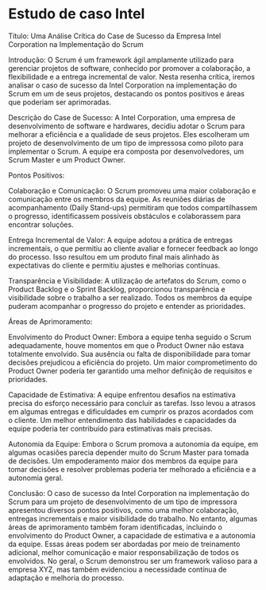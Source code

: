 # Estudo de caso Intel

Título: Uma Análise Crítica do Case de Sucesso da Empresa Intel Corporation na Implementação do Scrum

Introdução:
O Scrum é um framework ágil amplamente utilizado para gerenciar projetos de software, conhecido por promover a colaboração, a flexibilidade e a entrega incremental de valor. Nesta resenha crítica, iremos analisar o caso de sucesso da Intel Corporation na implementação do Scrum em um de seus projetos, destacando os pontos positivos e áreas que poderiam ser aprimoradas.

Descrição do Case de Sucesso:
A Intel Corporation, uma empresa de desenvolvimento de software e hardwares, decidiu adotar o Scrum para melhorar a eficiência e a qualidade de seus projetos. Eles escolheram um projeto de desenvolvimento de um tipo de impressosa como piloto para implementar o Scrum. A equipe era composta por desenvolvedores, um Scrum Master e um Product Owner.

Pontos Positivos:

Colaboração e Comunicação: O Scrum promoveu uma maior colaboração e comunicação entre os membros da equipe. As reuniões diárias de acompanhamento (Daily Stand-ups) permitiram que todos compartilhassem o progresso, identificassem possíveis obstáculos e colaborassem para encontrar soluções.

Entrega Incremental de Valor: A equipe adotou a prática de entregas incrementais, o que permitiu ao cliente avaliar e fornecer feedback ao longo do processo. Isso resultou em um produto final mais alinhado às expectativas do cliente e permitiu ajustes e melhorias contínuas.

Transparência e Visibilidade: A utilização de artefatos do Scrum, como o Product Backlog e o Sprint Backlog, proporcionou transparência e visibilidade sobre o trabalho a ser realizado. Todos os membros da equipe puderam acompanhar o progresso do projeto e entender as prioridades.

Áreas de Aprimoramento:

Envolvimento do Product Owner: Embora a equipe tenha seguido o Scrum adequadamente, houve momentos em que o Product Owner não estava totalmente envolvido. Sua ausência ou falta de disponibilidade para tomar decisões prejudicou a eficiência do projeto. Um maior comprometimento do Product Owner poderia ter garantido uma melhor definição de requisitos e prioridades.

Capacidade de Estimativa: A equipe enfrentou desafios na estimativa precisa do esforço necessário para concluir as tarefas. Isso levou a atrasos em algumas entregas e dificuldades em cumprir os prazos acordados com o cliente. Um melhor entendimento das habilidades e capacidades da equipe poderia ter contribuído para estimativas mais precisas.

Autonomia da Equipe: Embora o Scrum promova a autonomia da equipe, em algumas ocasiões parecia depender muito do Scrum Master para tomada de decisões. Um empoderamento maior dos membros da equipe para tomar decisões e resolver problemas poderia ter melhorado a eficiência e a autonomia geral.

Conclusão:
O caso de sucesso da Intel Corporation na implementação do Scrum para um projeto de desenvolvimento de um tipo de impressora apresentou diversos pontos positivos, como uma melhor colaboração, entregas incrementais e maior visibilidade do trabalho. No entanto, algumas áreas de aprimoramento também foram identificadas, incluindo o envolvimento do Product Owner, a capacidade de estimativa e a autonomia da equipe. Essas áreas podem ser abordadas por meio de treinamento adicional, melhor comunicação e maior responsabilização de todos os envolvidos. No geral, o Scrum demonstrou ser um framework valioso para a empresa XYZ, mas também evidenciou a necessidade contínua de adaptação e melhoria do processo.
